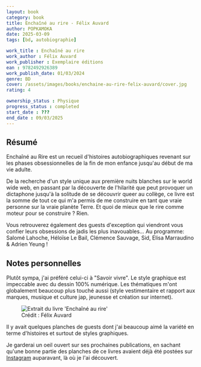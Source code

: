 ```yaml
---
layout: book
category: book
title: Enchaîné au rire - Félix Auvard
author: POPKAMOKA
date: 2025-03-09
tags: [bd, autobiographie]

work_title : Enchaîné au rire
work_author : Félix Auvard
work_publisher : Exemplaire éditions
ean : 9782492926389
work_publish_date: 01/03/2024
genre: BD
cover: /assets/images/books/enchaine-au-rire-felix-auvard/cover.jpg
rating: 4

ownership_status : Physique
progress_status : completed
start_date : ???
end_date : 09/03/2025
---
```

## Résumé
Enchaîné au Rire est un recueil d'histoires autobiographiques revenant sur les phases obsessionnelles de la fin de mon
enfance jusqu'au début de ma vie adulte.

De la recherche d'un style unique aux première nuits blanches sur le world wide web, en passant par la découverte de
l'hilarité que peut provoquer un dictaphone jusqu'à la solitude de se découvrir queer au collège, ce livre est la somme
de tout ce qui m'a permis de me construire en tant que vraie personne sur la vraie planète Terre. Et quoi de mieux que
le rire comme moteur pour se construire ? Rien.

Vous retrouverez également des guests d'exception qui viendront vous confier leurs obsessions de jadis les plus
inavouables… Au programme: Salomé Lahoche, Héloïse Le Bail, Clémence Sauvage, Sid, Elisa Marraudino & Adrien Yeung !

## Notes personnelles
Plutôt sympa, j'ai préféré celui-ci à "Savoir vivre". Le style graphique est impeccable avec du dessin 100% numérique. Les thématiques m'ont globalement beaucoup plus touché aussi (style vestimentaire et rapport aux marques, musique et culture jap, jeunesse et création sur internet).

<figure>
  <img src="{{ '/assets/images/books/enchaine-au-rire-felix-auvard/extrait.jpg' | relative_url }}" alt="Extrait du livre 'Enchaîné au rire'">
  <figcaption>Crédit : Félix Auvard</figcaption>
</figure>

Il y avait quelques planches de guests dont j'ai beaucoup aimé la variété en terme d'histoires et surtout de styles graphiques.

Je garderai un oeil ouvert sur ses prochaines publications, en sachant qu'une bonne partie des planches de ce livres avaient déjà été postées sur [Instagram](https://www.instagram.com/felix.auvard) auparavant, là où je l'ai découvert.

